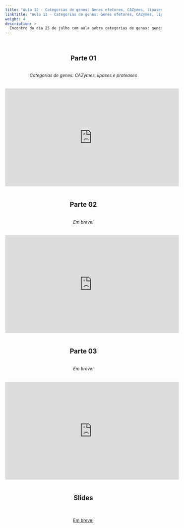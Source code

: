 ```yaml
---
title: "Aula 12 - Categorias de genes: Genes efetores, CAZymes, lipases e proteases. Clusters de genes de metabólitos secundários e sua importância em microrganismos"
linkTitle: "Aula 12 - Categorias de genes: Genes efetores, CAZymes, lipases e proteases. Clusters de genes de metabólitos secundários e sua importância em microrganismos"
weight: 4
description: >
  Encontro do dia 25 de julho com aula sobre categorias de genes: genes efetores, CAZymes, lipases e proteases. Clusters de genes de metabólitos secundários e sua importância em microrganismos
---
```


<br>
<div align="center">
<h2>Parte 01</h2>
<br>
<i>Categorias de genes: CAZymes, lipases e proteases</i>
<br><br><br>
<iframe width="560" height="315" src="https://www.youtube.com/embed/x4uANE6Lz7s" frameborder="0" allow="accelerometer; autoplay; clipboard-write; encrypted-media; gyroscope; picture-in-picture" allowfullscreen></iframe>
<br><br>

<h2>Parte 02</h2>
<br>
<i>Em breve!</i>
<br><br><br>
<iframe width="560" height="315" src="https://www.youtube.com/embed/" frameborder="0" allow="accelerometer; autoplay; clipboard-write; encrypted-media; gyroscope; picture-in-picture" allowfullscreen></iframe>
<br><br>

<h2>Parte 03</h2>
<br>
<i>Em breve!</i>
<br><br><br>
<iframe width="560" height="315" src="https://www.youtube.com/embed/" frameborder="0" allow="accelerometer; autoplay; clipboard-write; encrypted-media; gyroscope; picture-in-picture" allowfullscreen></iframe>
<br><br>

<h2>Slides</h2>
<br><br>
<a href="https://github.com/desirrepetters/gstreinamentoeconsultoria/raw/master/userguide/content/pt-br/genomica/2023_01/sincronas/pdf/aula_.pdf">Em breve!</a>
<br><br>
</div>